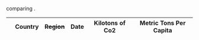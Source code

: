 comparing .

|   | Country | ~~Region~~ | Date | Kilotons of Co2 | Metric Tons Per Capita |
| - | ------- | ---------- | ---- | --------------- | ---------------------- |
